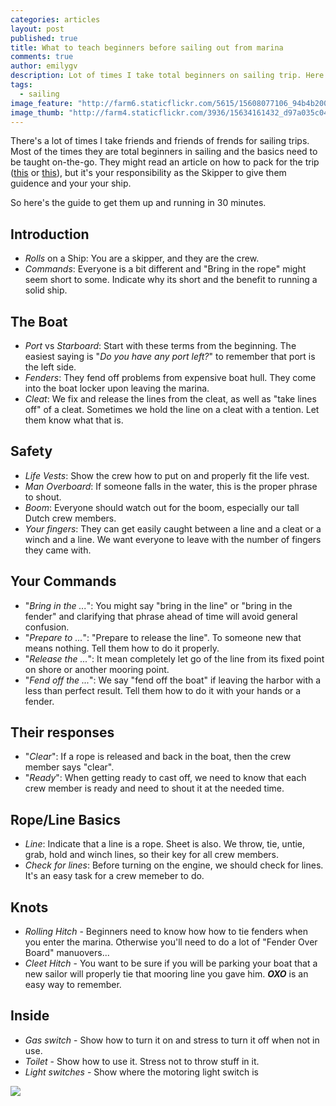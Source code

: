 ```yaml
---
categories: articles
layout: post
published: true
title: What to teach beginners before sailing out from marina
comments: true
author: emilygv
description: Lot of times I take total beginners on sailing trip. Here's the guide to get them up and running in 30 minutes. 
tags: 
  - sailing
image_feature: "http://farm6.staticflickr.com/5615/15608077106_94b4b20075_b.jpg"
image_thumb: "http://farm4.staticflickr.com/3936/15634161432_d97a035c04_s.jpg"
---
```


There's a lot of times I take friends and friends of frends for sailing trips. Most of the times they are total beginners in sailing and the basics need to be taught on-the-go. They might read an article on how to pack for the trip ([this](http://restlesspoint.com/articles/packing-for-a-weekend-sailing/) or [this](http://restlesspoint.com/articles/packing-for-april-sailing/)), but it's your responsibility as the Skipper to give them guidence and your your ship.

So here's the guide to get them up and running in 30 minutes. 

## Introduction
- _Rolls_ on a Ship: You are a skipper, and they are the crew.
- _Commands_: Everyone is a bit different and "Bring in the rope" might seem short to some. Indicate why its short and the benefit to running a solid ship.

## The Boat 
- _Port_ vs _Starboard_: Start with these terms from the beginning. The easiest saying is "_Do you have any port left?_" to remember that port is the left side. 
- _Fenders_: They fend off problems from expensive boat hull. They come into the boat locker upon leaving the marina. 
- _Cleat_: We fix and release the lines from the cleat, as well as "take lines off" of a cleat. Sometimes we hold the line on a cleat with a tention. Let them know what that is.

## Safety
- _Life Vests_: Show the crew how to put on and properly fit the life vest. 
- _Man Overboard_: If someone falls in the water, this is the proper phrase to shout.
- _Boom_: Everyone should watch out for the boom, especially our tall Dutch crew members.
- _Your fingers_: They can get easily caught between a line and a cleat or a winch and a line. We want everyone to leave with the number of fingers they came with.

## Your Commands
- "_Bring in the ..._": You might say "bring in the line" or "bring in the fender" and clarifying that phrase ahead of time will avoid general confusion. 
- "_Prepare to ..._": "Prepare to release the line". To someone new that means nothing. Tell them how to do it properly. 
- "_Release the ..._": It mean completely let go of the line from its fixed point on shore or another mooring point. 
- "_Fend off the ..._": We say "fend off the boat" if leaving the harbor with a less than perfect result. Tell them how to do it with your hands or a fender.

## Their responses
- "_Clear_": If a rope is released and back in the boat, then the crew member says "clear". 
- "_Ready_": When getting ready to cast off, we need to know that each crew member is ready and need to shout it at the needed time. 

## Rope/Line Basics
- _Line_: Indicate that a line is a rope. Sheet is also. We throw, tie, untie, grab, hold and winch lines, so their key for all crew members. 
- _Check for lines_: Before turning on the engine, we should check for lines. It's an easy task for a crew memeber to do.

## Knots
- _Rolling Hitch_ - Beginners need to know how how to tie fenders when you enter the marina. Otherwise you'll need to do a lot of "Fender Over Board" manuovers...
- _Cleet Hitch_ - You want to be sure if you will be parking your boat that a new sailor will properly tie that mooring line you gave him. **_OXO_** is an easy way to remember. 

## Inside
- _Gas switch_ - Show how to turn it on and stress to turn it off when not in use.
- _Toilet_ - Show how to use it. Stress not to throw stuff in it.
- _Light switches_ - Show where the motoring light switch is

[![](http://farm6.staticflickr.com/5611/15447196308_94d658110a_z.jpg)](http://farm6.staticflickr.com/5611/15447196308_94d658110a_b.jpg)
